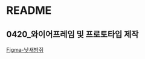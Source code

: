 # README



## 0420_와이어프레임 및 프로토타입 제작

[Figma-낮새밤쥐](https://www.figma.com/file/7OSnFK4fTyXHkj1PvQl0O5/%EC%9E%90%EC%9C%A8-A406-%EB%82%AE%EC%83%88%EB%B0%A4%EC%A5%90?node-id=0%3A1)



